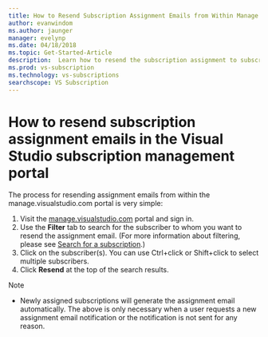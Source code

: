 ```yaml
---
title: How to Resend Subscription Assignment Emails from Within Manage.visualstudio.com or VLSC | Microsoft Docs
author: evanwindom
ms.author: jaunger
manager: evelynp
ms.date: 04/18/2018
ms.topic: Get-Started-Article
description:  Learn how to resend the subscription assignment to subscribers from manage.visualstudio.com or VLSC
ms.prod: vs-subscription
ms.technology: vs-subscriptions
searchscope: VS Subscription
---
```


# How to resend subscription assignment emails in the Visual Studio subscription management portal


The process for resending assignment emails from within the manage.visualstudio.com portal is very simple:

1. Visit the [manage.visualstudio.com](https://manage.visualstudio.com) portal and sign in. 
2. Use the **Filter** tab to search for the subscriber to whom you want to resend the assignment email. (For more information about filtering, please see [Search for a subscription](search-license.md).)
3. Click on the subscriber(s).  You can use Ctrl+click or Shift+click to select multiple subscribers.
4. Click **Resend** at the top of the search results.  


> [!NOTE]
> - Newly assigned subscriptions will generate the assignment email automatically. The above is only necessary when a user requests a new assignment email notification or the notification is not sent for any reason.
